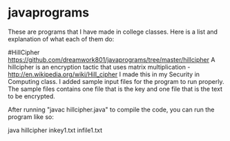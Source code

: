 # javaprograms
These are programs that I have made in college classes.
Here is a list and explanation of what each of them do:

#HillCipher 
https://github.com/dreamwork801/javaprograms/tree/master/hillcipher
A hillcipher is an encryption tactic that uses matrix multiplication - http://en.wikipedia.org/wiki/Hill_cipher
I made this in my Security in Computing class. I added sample input files for the program to run properly. The sample files contains one file that is the key and one file that is the text to be encrypted.

After running "javac hillcipher.java" to compile the code, you can run the program like so:

java hillcipher inkey1.txt infile1.txt
